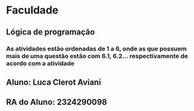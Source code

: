 # Faculdade

## Lógica de programação

### As atividades estão ordenadas de 1 a 6, onde as que possuem mais de uma questão estão com 6.1, 6.2... respectivamente de acordo com a atividade 

## Aluno: Luca Clerot Aviani
## RA do Aluno: 2324290098
